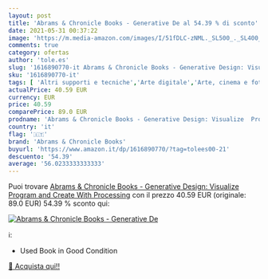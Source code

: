 ```yaml
---
layout: post
title: 'Abrams & Chronicle Books - Generative De al 54.39 % di sconto'
date: 2021-05-31 00:37:22
image: 'https://m.media-amazon.com/images/I/51fDLC-zNML._SL500_._SL400_.jpg'
comments: true
category: ofertas
author: 'tole.es'
slug: '1616890770-it Abrams & Chronicle Books - Generative Design: Visualize...'
sku: '1616890770-it'
tags: [ 'Altri supporti e tecniche','Arte digitale','Arte, cinema e fotografia','Design e grafica','Informatica, Web e Digital Media','Libri','Programmazione','abrams & chronicle books', ]
actualPrice: 40.59 EUR
currency: EUR
price: 40.59
comparePrice: 89.0 EUR
prodname: 'Abrams & Chronicle Books - Generative Design: Visualize  Program  and Create With Processing'
country: 'it'
flag: '🇮🇹'
brand: 'Abrams & Chronicle Books'
buyurl: 'https://www.amazon.it/dp/1616890770/?tag=tolees00-21'
descuento: '54.39'
average: '56.0233333333333'
---
```


Puoi trovare [Abrams & Chronicle Books - Generative Design: Visualize  Program  and Create With Processing](https://www.amazon.it/dp/1616890770/?tag=tolees00-21) con il prezzo 40.59 EUR (originale: 89.0 EUR) 54.39 % sconto qui:

[![Abrams & Chronicle Books - Generative De](https://m.media-amazon.com/images/I/51fDLC-zNML._SL500_._SL400_.jpg)](https://www.amazon.it/dp/1616890770/?tag=tolees00-21)

ℹ️:

- Used Book in Good Condition

[🛒 Acquista qui!!](https://www.amazon.it/dp/1616890770/?tag=tolees00-21)
